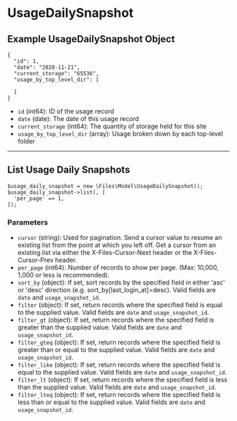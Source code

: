 # UsageDailySnapshot

## Example UsageDailySnapshot Object

```
{
  "id": 1,
  "date": "2020-11-21",
  "current_storage": "65536",
  "usage_by_top_level_dir": [

  ]
}
```

* `id` (int64): ID of the usage record
* `date` (date): The date of this usage record
* `current_storage` (int64): The quantity of storage held for this site
* `usage_by_top_level_dir` (array): Usage broken down by each top-level folder

---

## List Usage Daily Snapshots

```
$usage_daily_snapshot = new \Files\Model\UsageDailySnapshot();
$usage_daily_snapshot->list(, [
  'per_page' => 1,
]);
```


### Parameters

* `cursor` (string): Used for pagination.  Send a cursor value to resume an existing list from the point at which you left off.  Get a cursor from an existing list via either the X-Files-Cursor-Next header or the X-Files-Cursor-Prev header.
* `per_page` (int64): Number of records to show per page.  (Max: 10,000, 1,000 or less is recommended).
* `sort_by` (object): If set, sort records by the specified field in either 'asc' or 'desc' direction (e.g. sort_by[last_login_at]=desc). Valid fields are `date` and `usage_snapshot_id`.
* `filter` (object): If set, return records where the specified field is equal to the supplied value. Valid fields are `date` and `usage_snapshot_id`.
* `filter_gt` (object): If set, return records where the specified field is greater than the supplied value. Valid fields are `date` and `usage_snapshot_id`.
* `filter_gteq` (object): If set, return records where the specified field is greater than or equal to the supplied value. Valid fields are `date` and `usage_snapshot_id`.
* `filter_like` (object): If set, return records where the specified field is equal to the supplied value. Valid fields are `date` and `usage_snapshot_id`.
* `filter_lt` (object): If set, return records where the specified field is less than the supplied value. Valid fields are `date` and `usage_snapshot_id`.
* `filter_lteq` (object): If set, return records where the specified field is less than or equal to the supplied value. Valid fields are `date` and `usage_snapshot_id`.
